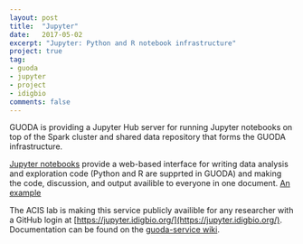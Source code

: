 ```yaml
---
layout: post
title:  "Jupyter"
date:   2017-05-02
excerpt: "Jupyter: Python and R notebook infrastructure"
project: true
tag:
- guoda 
- jupyter
- project
- idigbio
comments: false
---
```

GUODA is providing a Jupyter Hub server for running Jupyter notebooks on top of 
the Spark cluster and shared data repository that forms the GUODA 
infrastructure.

[Jupyter notebooks](http://jupyter.org/) provide a web-based interface for 
writing data analysis and exploration code (Python and R are supprted in GUODA)
and making the code, discussion, and output availible to everyone in one
document. [An example](https://github.com/iDigBio/idb-spark/blob/master/notebook/Cardinality_of_iDigBio_Data.ipynb)

The ACIS lab is making this service publicly availible for any researcher with
a GitHub login at [https://jupyter.idigbio.org/](https://jupyter.idigbio.org/).
Documentation can be found on the [guoda-service wiki](https://github.com/bio-guoda/guoda-services/wiki/Jupyter-Notebooks).